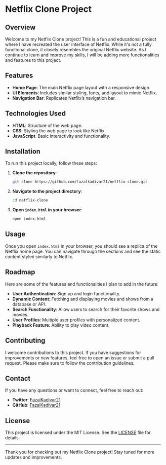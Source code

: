 # Netflix Clone Project

## Overview
Welcome to my Netflix Clone project! This is a fun and educational project where I have recreated the user interface of Netflix. While it's not a fully functional clone, it closely resembles the original Netflix website. As I continue to learn and improve my skills, I will be adding more functionalities and features to this project.

## Features
- **Home Page**: The main Netflix page layout with a responsive design.
- **UI Elements**: Includes similar styling, fonts, and layout to mimic Netflix.
- **Navigation Bar**: Replicates Netflix’s navigation bar.

## Technologies Used
- **HTML**: Structure of the web page.
- **CSS**: Styling the web page to look like Netflix.
- **JavaScript**: Basic interactivity and functionality.

## Installation
To run this project locally, follow these steps:

1. **Clone the repository**:
    ```bash
    git clone https://github.com/fazalkadivar21/netflix-clone.git
    ```

2. **Navigate to the project directory**:
    ```bash
    cd netflix-clone
    ```

3. **Open `index.html` in your browser**:
    ```bash
    open index.html
    ```

## Usage
Once you open `index.html` in your browser, you should see a replica of the Netflix home page. You can navigate through the sections and see the static content styled similarly to Netflix.

## Roadmap
Here are some of the features and functionalities I plan to add in the future:
- **User Authentication**: Sign up and login functionality.
- **Dynamic Content**: Fetching and displaying movies and shows from a database or API.
- **Search Functionality**: Allow users to search for their favorite shows and movies.
- **User Profiles**: Multiple user profiles with personalized content.
- **Playback Feature**: Ability to play video content.

## Contributing
I welcome contributions to this project. If you have suggestions for improvements or new features, feel free to open an issue or submit a pull request. Please make sure to follow the contribution guidelines.

## Contact
If you have any questions or want to connect, feel free to reach out:

- **Twitter**: [FazalKadivar21](https://twitter.com/FazalKadivar21)
- **GitHub**: [FazalKadivar21](https://github.com/FazalKadivar21)

## License
This project is licensed under the MIT License. See the [LICENSE](LICENSE) file for details.

---

Thank you for checking out my Netflix Clone project! Stay tuned for more updates and improvements.
